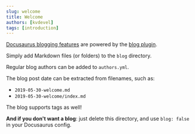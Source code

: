 ```yaml
---
slug: welcome
title: Welcome
authors: [kvdevel]
tags: [introduction]
---
```


[Docusaurus blogging features](https://docusaurus.io/docs/blog) are powered by the [blog plugin](https://docusaurus.io/docs/api/plugins/@docusaurus/plugin-content-blog).

Simply add Markdown files (or folders) to the `blog` directory.

Regular blog authors can be added to `authors.yml`.

The blog post date can be extracted from filenames, such as:

- `2019-05-30-welcome.md`
- `2019-05-30-welcome/index.md`

The blog supports tags as well!

**And if you don't want a blog**: just delete this directory, and use `blog: false` in your Docusaurus config.
